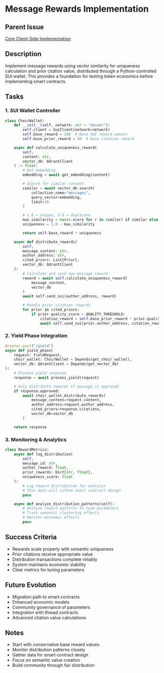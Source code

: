 # Message Rewards Implementation

## Parent Issue

[Core Client-Side Implementation](issue_0.md)

## Description

Implement message rewards using vector similarity for uniqueness calculation and prior citation value, distributed through a Python-controlled SUI wallet. This provides a foundation for testing token economics before implementing smart contracts.

## Tasks

### 1. SUI Wallet Controller

```python
class ChoirWallet:
    def __init__(self, network: str = "devnet"):
        self.client = SuiClient(network=network)
        self.base_reward = 100  # Base SUI reward amount
        self.base_prior_reward = 50  # Base citation reward

    async def calculate_uniqueness_reward(
        self,
        content: str,
        vector_db: QdrantClient
    ) -> float:
        # Get embedding
        embedding = await get_embedding(content)

        # Search for similar content
        similar = await vector_db.search(
            collection_name="messages",
            query_vector=embedding,
            limit=10
        )

        # 1.0 = unique, 0.0 = duplicate
        max_similarity = max(r.score for r in similar) if similar else 0.0
        uniqueness = 1.0 - max_similarity

        return self.base_reward * uniqueness

    async def distribute_rewards(
        self,
        message_content: str,
        author_address: str,
        cited_priors: List[Prior],
        vector_db: QdrantClient
    ):
        # Calculate and send new message reward
        reward = await self.calculate_uniqueness_reward(
            message_content,
            vector_db
        )
        await self.send_sui(author_address, reward)

        # Handle prior citation rewards
        for prior in cited_priors:
            if prior.quality_score > QUALITY_THRESHOLD:
                citation_reward = self.base_prior_reward * prior.quality_score
                await self.send_sui(prior.author_address, citation_reward)
```

### 2. Yield Phase Integration

```python
@router.post("/yield")
async def yield_phase(
    request: YieldRequest,
    choir_wallet: ChoirWallet = Depends(get_choir_wallet),
    vector_db: QdrantClient = Depends(get_vector_db)
):
    # Process yield response
    response = await process_yield(request)

    # Only distribute rewards if message is approved
    if response.approved:
        await choir_wallet.distribute_rewards(
            message_content=request.content,
            author_address=request.author_address,
            cited_priors=response.citations,
            vector_db=vector_db
        )

    return response
```

### 3. Monitoring & Analytics

```python
class RewardMetrics:
    async def log_distribution(
        self,
        message_id: str,
        author_reward: float,
        prior_rewards: Dict[str, float],
        uniqueness_score: float
    ):
        # Log reward distribution for analysis
        # This data will inform smart contract design
        pass

    async def analyze_distribution_patterns(self):
        # Analyze reward patterns to tune parameters
        # Track semantic clustering effects
        # Monitor economic effects
        pass
```

## Success Criteria

- Rewards scale properly with semantic uniqueness
- Prior citations receive appropriate value
- Distribution transactions complete reliably
- System maintains economic stability
- Clear metrics for tuning parameters

## Future Evolution

- Migration path to smart contracts
- Enhanced economic models
- Community governance of parameters
- Integration with thread contracts
- Advanced citation value calculations

## Notes

- Start with conservative base reward values
- Monitor distribution patterns closely
- Gather data for smart contract design
- Focus on semantic value creation
- Build community through fair distribution
